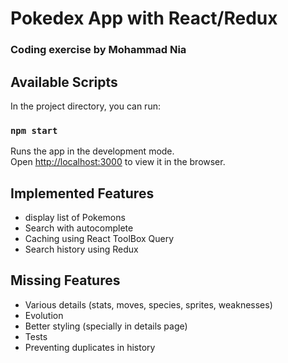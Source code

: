# Pokedex App with React/Redux 
### Coding exercise by Mohammad Nia

## Available Scripts

In the project directory, you can run:

### `npm start`

Runs the app in the development mode.\
Open [http://localhost:3000](http://localhost:3000) to view it in the browser.

## Implemented Features
* display list of Pokemons
* Search with autocomplete
* Caching using React ToolBox Query
* Search history using Redux

## Missing Features
* Various details (stats, moves, species, sprites, weaknesses)
* Evolution
* Better styling (specially in details page)
* Tests
* Preventing duplicates in history

